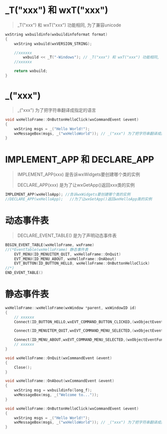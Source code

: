 # _T("xxx") 和 wxT("xxx")

> _T("xxx") 和 wxT("xxx") 功能相同, 为了兼容unicode

```cpp
wxString wxbuildinfo(wxbuildinfoformat format)
{
    wxString wxbuild(wxVERSION_STRING);

    //xxxxxx
        wxbuild << _T("-Windows"); // _T("xxx") 和 wxT("xxx") 功能相同, 为了兼容unicode
    //xxxxxx

    return wxbuild;
}
```

# _("xxx")

> _("xxx") 为了把字符串翻译成指定的语言

```cpp
void wxHelloFrame::OnButtonHelloClick(wxCommandEvent &event)
{
    wxString msgs = _("Hello World!");
    wxMessageBox(msgs, _("wxHelloWorld")); // _("xxx") 为了把字符串翻译成指定的语言
}
```



# IMPLEMENT_APP 和 DECLARE_APP

> IMPLEMENT_APP(xxx) 是告诉wxWidgets要创建哪个类的实例
>
> DECLARE_APP(xxx) 是为了让wxGetApp()返回xxx类的实例

```cpp
IMPLEMENT_APP(wxHelloApp); //告诉wxWidgets要创建哪个类的实例
//DECLARE_APP(wxHelloApp);   //为了让wxGetApp()返回wxHelloApp类的实例
```



# 动态事件表

> DECLARE_EVENT_TABLE() 是为了声明动态事件表

```cpp
BEGIN_EVENT_TABLE(wxHelloFrame, wxFrame)
//(*EventTable(wxHelloFrame) 静态事件表
    EVT_MENU(ID_MENUITEM_QUIT, wxHelloFrame::OnQuit)
    EVT_MENU(ID_MENU_ABOUT, wxHelloFrame::OnAbout)
    EVT_BUTTON(ID_BUTTON_HELLO, wxHelloFrame::OnButtonHelloClick)
//*)
END_EVENT_TABLE()
```



# 静态事件表

```cpp
wxHelloFrame::wxHelloFrame(wxWindow *parent, wxWindowID id)
{
    // xxxxxx
    Connect(ID_BUTTON_HELLO,wxEVT_COMMAND_BUTTON_CLICKED,(wxObjectEventFunction)&wxHelloFrame::OnButtonHelloClick);

    Connect(ID_MENUITEM_QUIT,wxEVT_COMMAND_MENU_SELECTED,(wxObjectEventFunction)&wxHelloFrame::OnQuit);

    Connect(ID_MENU_ABOUT,wxEVT_COMMAND_MENU_SELECTED,(wxObjectEventFunction)&wxHelloFrame::OnAbout);
	// xxxxxx
}

void wxHelloFrame::OnQuit(wxCommandEvent &event)
{
    Close();
}

void wxHelloFrame::OnAbout(wxCommandEvent &event)
{
    wxString msg = wxbuildinfo(long_f);
    wxMessageBox(msg, _("Welcome to..."));
}

void wxHelloFrame::OnButtonHelloClick(wxCommandEvent &event)
{
    wxString msgs = _("Hello World!");
    wxMessageBox(msgs, _("wxHelloWorld")); // _("xxx") 为了把字符串翻译成指定的语言
}
```

